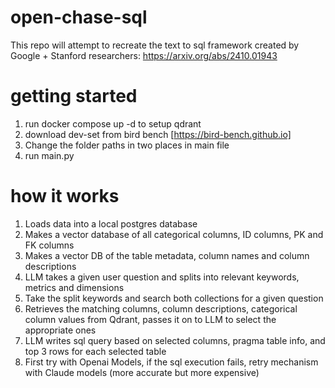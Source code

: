 # open-chase-sql
This repo will attempt to recreate the text to sql framework created by Google + Stanford researchers: https://arxiv.org/abs/2410.01943
# getting started
1. run docker compose up -d to setup qdrant
2. download dev-set from bird bench [https://bird-bench.github.io]
3. Change the folder paths in two places in main file
4. run main.py

# how it works
1. Loads data into a local postgres database
2. Makes a vector database of all categorical columns, ID columns, PK and FK columns
3. Makes a vector DB of the table metadata, column names and column descriptions
4. LLM takes a given user question and splits into relevant keywords, metrics and dimensions
5. Take the split keywords and search both collections for a given question
6. Retrieves the matching columns, column descriptions, categorical column values from Qdrant, passes it on to LLM to select the appropriate ones
7. LLM writes sql query based on selected columns, pragma table info, and top 3 rows for each selected table
8. First try with Openai Models, if the sql execution fails, retry mechanism with Claude models (more accurate but more expensive)
